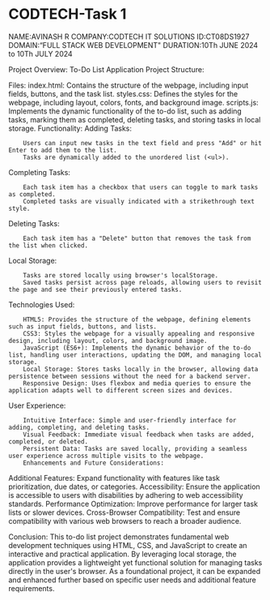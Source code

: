 # CODTECH-Task 1

NAME:AVINASH R
COMPANY:CODTECH IT SOLUTIONS
ID:CT08DS1927
DOMAIN:“FULL STACK WEB DEVELOPMENT"
DURATION:10Th JUNE 2024 to 10Th JULY 2024

Project Overview: To-Do List Application
Project Structure:

  Files:
      index.html: Contains the structure of the webpage, including input fields, buttons, and the task list.
      styles.css: Defines the styles for the webpage, including layout, colors, fonts, and background image.
      scripts.js: Implements the dynamic functionality of the to-do list, such as adding tasks, marking them as completed, deleting tasks, and storing tasks in local storage.
  Functionality:
      Adding Tasks:

        Users can input new tasks in the text field and press "Add" or hit Enter to add them to the list.
        Tasks are dynamically added to the unordered list (<ul>).
  Completing Tasks:

        Each task item has a checkbox that users can toggle to mark tasks as completed.
        Completed tasks are visually indicated with a strikethrough text style.
  Deleting Tasks:

        Each task item has a "Delete" button that removes the task from the list when clicked.
  Local Storage:

        Tasks are stored locally using browser's localStorage.
        Saved tasks persist across page reloads, allowing users to revisit the page and see their previously entered tasks.
  Technologies Used:

        HTML5: Provides the structure of the webpage, defining elements such as input fields, buttons, and lists.
        CSS3: Styles the webpage for a visually appealing and responsive design, including layout, colors, and background image.
        JavaScript (ES6+): Implements the dynamic behavior of the to-do list, handling user interactions, updating the DOM, and managing local storage.
        Local Storage: Stores tasks locally in the browser, allowing data persistence between sessions without the need for a backend server.
        Responsive Design: Uses flexbox and media queries to ensure the application adapts well to different screen sizes and devices.
  User Experience:

        Intuitive Interface: Simple and user-friendly interface for adding, completing, and deleting tasks.
        Visual Feedback: Immediate visual feedback when tasks are added, completed, or deleted.
        Persistent Data: Tasks are saved locally, providing a seamless user experience across multiple visits to the webpage.
        Enhancements and Future Considerations:

  Additional Features: Expand functionality with features like task prioritization, due dates, or categories.
  Accessibility: Ensure the application is accessible to users with disabilities by adhering to web accessibility standards.
  Performance Optimization: Improve performance for larger task lists or slower devices.
  Cross-Browser Compatibility: Test and ensure compatibility with various web browsers to reach a broader audience.
  
  Conclusion:
        This to-do list project demonstrates fundamental web development techniques using HTML, CSS, and JavaScript to create an interactive and practical application. By leveraging local storage, the application provides a lightweight yet functional solution for managing tasks directly in the user's browser. As a foundational project, it can be expanded and enhanced further based on specific user needs and additional feature requirements.





